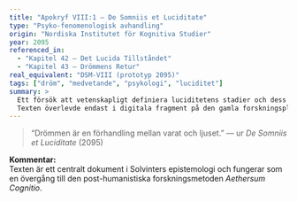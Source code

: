```yaml
---
title: "Apokryf VIII:1 – De Somniis et Luciditate"
type: "Psyko-fenomenologisk avhandling"
origin: "Nordiska Institutet för Kognitiva Studier"
year: 2095
referenced_in:
  - "Kapitel 42 – Det Lucida Tillståndet"
  - "Kapitel 43 – Drömmens Retur"
real_equivalent: "DSM-VIII (prototyp 2095)"
tags: ["dröm", "medvetande", "psykologi", "luciditet"]
summary: >
  Ett försök att vetenskapligt definiera luciditetens stadier och dess samhälleliga funktion. 
  Texten överlevde endast i digitala fragment på den gamla forskningsplattformen *Solvinter Net*.
---
```


> “Drömmen är en förhandling mellan varat och ljuset.”
> — ur *De Somniis et Luciditate* (2095)

**Kommentar:**  
Texten är ett centralt dokument i Solvinters epistemologi och fungerar som en 
övergång till den post-humanistiska forskningsmetoden *Aethersum Cognitio*.

